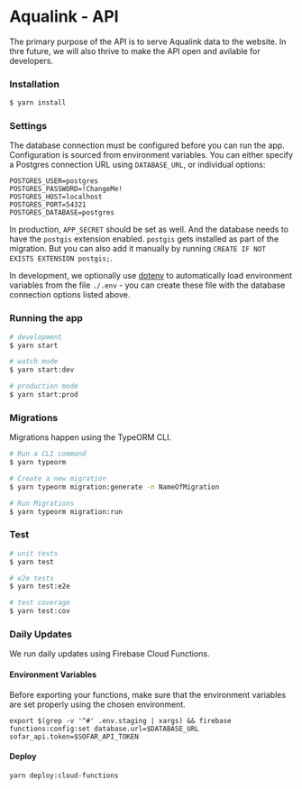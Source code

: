 # Aqualink - API

The primary purpose of the API is to serve Aqualink data to the website. In thre future, we will also thrive to make the API open and avilable for developers.

### Installation

```bash
$ yarn install
```

### Settings

The database connection must be configured before you can run the app. Configuration is sourced from environment
variables. You can either specify a Postgres connection URL using `DATABASE_URL`, or individual options:

```
POSTGRES_USER=postgres
POSTGRES_PASSWORD=!ChangeMe!
POSTGRES_HOST=localhost
POSTGRES_PORT=54321
POSTGRES_DATABASE=postgres
```

In production, `APP_SECRET` should be set as well. And the database needs to have the `postgis` extension enabled. `postgis` gets installed as part of the migration. But you can also add it manually by running `CREATE IF NOT EXISTS EXTENSION postgis;`.

In development, we optionally use [dotenv](https://www.npmjs.com/package/dotenv) to automatically load environment
variables from the file `./.env` - you can create these file with the database connection options listed above.

### Running the app

```bash
# development
$ yarn start

# watch mode
$ yarn start:dev

# production mode
$ yarn start:prod
```

### Migrations

Migrations happen using the TypeORM CLI.

```bash
# Run a CLI command
$ yarn typeorm

# Create a new migration
$ yarn typeorm migration:generate -n NameOfMigration

# Run Migrations
$ yarn typeorm migration:run
```

### Test

```bash
# unit tests
$ yarn test

# e2e tests
$ yarn test:e2e

# test coverage
$ yarn test:cov
```

### Daily Updates

We run daily updates using Firebase Cloud Functions.

#### Environment Variables

Before exporting your functions, make sure that the environment variables are set properly using the chosen environment.

```
export $(grep -v '^#' .env.staging | xargs) && firebase functions:config:set database.url=$DATABASE_URL sofar_api.token=$SOFAR_API_TOKEN
```

#### Deploy

```
yarn deploy:cloud-functions
```
